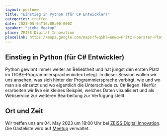 ```yaml
---
layout: postnew
title: "Einstieg in Python (für C# Entwickler)"
categories: treffen
date: 2023-05-04T16:00:00.000Z
speaker: "siehe Meetup"
place: ZEISS Digital Innovation
placelink: https://maps.google.com/maps?f=q&hl=en&q=Fritz-Foerster-Platz+2%2C+Dresden%2C+de
---
```


## Einstieg in Python (für C# Entwickler)
<p>Python gewinnt immer weiter an Beliebtheit und hat jüngst den ersten Platz im TIOBE-Programmiersprachenindex belegt. In dieser Session wollen wir uns ansehen, was sich hinter der Programmiersprache verbirgt, wie und wo man sie einsetzt und wo eigentlich die Unterschiede zu C# liegen. Hierfür erarbeiten wir live ein kleines Beispiel, welches Daten visualisiert und als Webservice zur weiteren Bearbeitung zur Verfügung stellt.</p> 

## Ort und Zeit
Wir treffen uns am 04. May 2023 um 18:00 Uhr bei [ZEISS Digital Innovation](https://maps.google.com/maps?f=q&hl=en&q=Fritz-Foerster-Platz+2%2C+Dresden%2C+de).  
Die Gästeliste wird auf [Meetup](https://www.meetup.com/net-user-group-dresden/events/292746365/) verwaltet.
